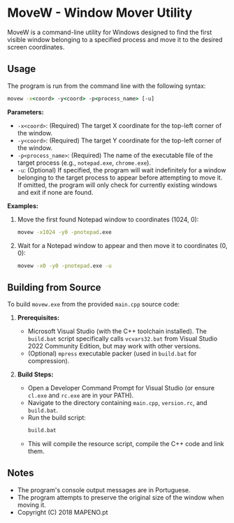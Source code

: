 # MoveW - Window Mover Utility

MoveW is a command-line utility for Windows designed to find the first visible window belonging to a specified process and move it to the desired screen coordinates.

## Usage

The program is run from the command line with the following syntax:

```cmd
movew -x<coord> -y<coord> -p<process_name> [-u]
```

**Parameters:**

*   `-x<coord>`: (Required) The target X coordinate for the top-left corner of the window.
*   `-y<coord>`: (Required) The target Y coordinate for the top-left corner of the window.
*   `-p<process_name>`: (Required) The name of the executable file of the target process (e.g., `notepad.exe`, `chrome.exe`).
*   `-u`: (Optional) If specified, the program will wait indefinitely for a window belonging to the target process to appear before attempting to move it. If omitted, the program will only check for currently existing windows and exit if none are found.


**Examples:**

1.  Move the first found Notepad window to coordinates (1024, 0):
    ```cmd
    movew -x1024 -y0 -pnotepad.exe
    ```
2.  Wait for a Notepad window to appear and then move it to coordinates (0, 0):
    ```cmd
    movew -x0 -y0 -pnotepad.exe -u
    ```

## Building from Source

To build `movew.exe` from the provided `main.cpp` source code:

1.  **Prerequisites:**
    *   Microsoft Visual Studio (with the C++ toolchain installed). The `build.bat` script specifically calls `vcvars32.bat` from Visual Studio 2022 Community Edition, but may work with other versions.
    *   (Optional) `mpress` executable packer (used in `build.bat` for compression).

2.  **Build Steps:**
    *   Open a Developer Command Prompt for Visual Studio (or ensure `cl.exe` and `rc.exe` are in your PATH).
    *   Navigate to the directory containing `main.cpp`, `version.rc`, and `build.bat`.
    *   Run the build script:
        ```cmd
        build.bat
        ```
    *   This will compile the resource script, compile the C++ code and link them.

## Notes

*   The program's console output messages are in Portuguese.
*   The program attempts to preserve the original size of the window when moving it.
*   Copyright (C) 2018 MAPENO.pt
